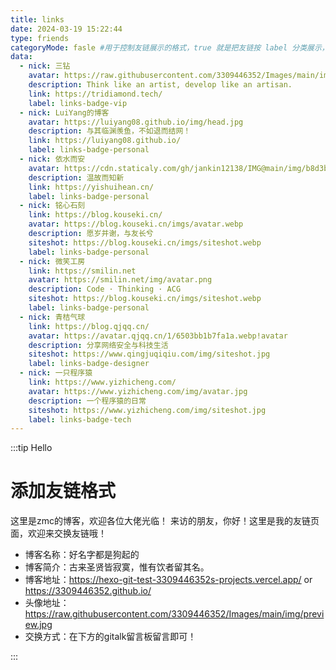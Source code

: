 ```yaml
---
title: links
date: 2024-03-19 15:22:44
type: friends
categoryMode: fasle #用于控制友链展示的格式，true 就是把友链按 label 分类展示，false 就是都在一起展示
data:
  - nick: 三钻
    avatar: https://raw.githubusercontent.com/3309446352/Images/main/img/preview.jpg
    description: Think like an artist, develop like an artisan.
    link: https://tridiamond.tech/
    label: links-badge-vip
  - nick: LuiYang的博客
    avatar: https://luiyang08.github.io/img/head.jpg
    description: 与其临渊羡鱼，不如退而结网！
    link: https://luiyang08.github.io/
    label: links-badge-personal
  - nick: 依水而安
    avatar: https://cdn.staticaly.com/gh/jankin12138/IMG@main/img/b8d3b3c382fa44e5c92a361d33e0c616_hd.4sew3rxcedq0.jpg
    description: 温故而知新
    link: https://yishuihean.cn/
    label: links-badge-personal
  - nick: 铭心石刻
    link: https://blog.kouseki.cn/
    avatar: https://blog.kouseki.cn/imgs/avatar.webp
    description: 愿岁并谢，与友长兮
    siteshot: https://blog.kouseki.cn/imgs/siteshot.webp
    label: links-badge-personal
  - nick: 微笑工房
    link: https://smilin.net
    avatar: https://smilin.net/img/avatar.png
    description: Code · Thinking · ACG
    siteshot: https://blog.kouseki.cn/imgs/siteshot.webp
    label: links-badge-personal
  - nick: 青桔气球
    link: https://blog.qjqq.cn/
    avatar: https://avatar.qjqq.cn/1/6503bb1b7fa1a.webp!avatar
    description: 分享网络安全与科技生活
    siteshot: https://www.qingjuqiqiu.com/img/siteshot.jpg
    label: links-badge-designer
  - nick: 一只程序猿
    link: https://www.yizhicheng.com/
    avatar: https://www.yizhicheng.com/img/avatar.jpg
    description: 一个程序猿的日常
    siteshot: https://www.yizhicheng.com/img/siteshot.jpg
    label: links-badge-tech
---
```


<!DOCTYPE html>
<html lang="en">
<head>
  <meta charset="UTF-8">
  <meta name="viewport" content="width=device-width, initial-scale=1.0">
  <title>Document</title>
  <link rel="stylesheet" href="https://unpkg.com/qexo-friends/friends.css"/>
</head>
<body>
  <div id="qexo-friends"></div>
</body>
</html>

<script src="https://cdn.jsdelivr.net/npm/qexo-static@1.6.0/hexo/friends.js"></script>
<script>loadQexoFriends("qexo-friends", "https://qexohexoblog.vercel.app")</script>

:::tip Hello
# 添加友链格式
这里是zmc的博客，欢迎各位大佬光临！
来访的朋友，你好！这里是我的友链页面，欢迎来交换友链哦！
- 博客名称：好名字都是狗起的
- 博客简介：古来圣贤皆寂寞，惟有饮者留其名。
- 博客地址：https://hexo-git-test-3309446352s-projects.vercel.app/ or https://3309446352.github.io/
- 头像地址：https://raw.githubusercontent.com/3309446352/Images/main/img/preview.jpg
- 交换方式：在下方的gitalk留言板留言即可！

:::



